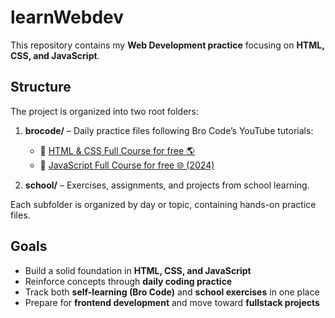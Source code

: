 # learnWebdev  

This repository contains my **Web Development practice** focusing on **HTML, CSS, and JavaScript**.  

## Structure  

The project is organized into two root folders:  

1. **brocode/** – Daily practice files following Bro Code’s YouTube tutorials:  
   - 🔗 [HTML & CSS Full Course for free 🌎](https://youtu.be/HGTJBPNC-Gw?si=94yJ8zOR6frEp08x)  
   - 🔗 [JavaScript Full Course for free 🌐 (2024)](https://youtu.be/lfmg-EJ8gm4?si=xrx-_7iNQIp1rPUn)  

2. **school/** – Exercises, assignments, and projects from school learning.  

Each subfolder is organized by day or topic, containing hands-on practice files.  

## Goals  

- Build a solid foundation in **HTML, CSS, and JavaScript**  
- Reinforce concepts through **daily coding practice**  
- Track both **self-learning (Bro Code)** and **school exercises** in one place  
- Prepare for **frontend development** and move toward **fullstack projects**  
